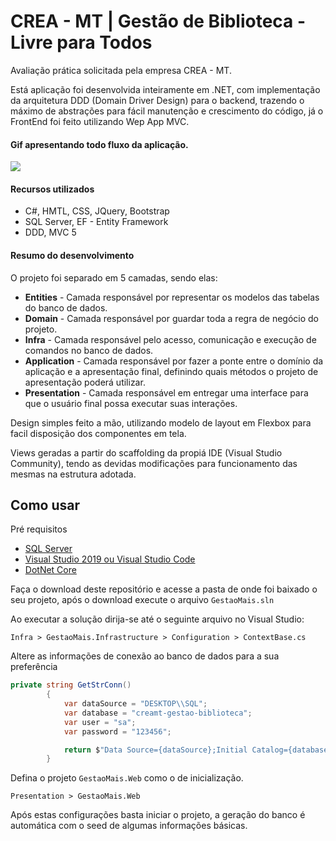 # CREA - MT | Gestão de Biblioteca - Livre para Todos

Avaliação prática solicitada pela empresa CREA - MT.

Está aplicação foi desenvolvida inteiramente em .NET, com implementação da arquitetura DDD (Domain Driver Design) para o backend, trazendo o máximo de abstrações para fácil manutenção e crescimento do código, já o FrontEnd foi feito utilizando Wep App MVC.

#### Gif apresentando todo fluxo da aplicação.
![](app.gif)
#### Recursos utilizados
- C#, HMTL, CSS, JQuery, Bootstrap
- SQL Server, EF - Entity Framework
- DDD, MVC 5

#### Resumo do desenvolvimento
O projeto foi separado em 5 camadas, sendo elas:

- **Entities** - Camada responsável por representar os modelos das tabelas do banco de dados.
- **Domain** - Camada responsável por guardar toda a regra de negócio do projeto.
- **Infra** - Camada responsável pelo acesso, comunicação e execução de comandos no banco de dados.
- **Application** - Camada responsável por fazer a ponte entre o domínio da aplicação e a apresentação final, definindo quais métodos o projeto de apresentação poderá utilizar.
- **Presentation** - Camada responsável em entregar uma interface para que o usuário final possa executar suas interações.

Design simples feito a mão, utilizando modelo de layout em Flexbox para facil disposição dos componentes em tela.

Views geradas a partir do scaffolding da propiá IDE (Visual Studio Community), tendo as devidas modificações para funcionamento das mesmas na estrutura adotada.

## Como usar

Pré requisitos

- [SQL Server](https://www.microsoft.com/pt-br/sql-server/sql-server-downloads)
- [Visual Studio 2019 ou Visual Studio Code](https://visualstudio.microsoft.com/pt-br/thank-you-downloading-visual-studio/?sku=Community&rel=16)
- [DotNet Core](https://dotnet.microsoft.com/download)

Faça o download deste repositório e acesse a pasta de onde foi baixado o seu projeto, após o download execute o arquivo `GestaoMais.sln`

Ao executar a solução dirija-se até o seguinte arquivo no Visual Studio:
```
Infra > GestaoMais.Infrastructure > Configuration > ContextBase.cs
```

Altere as informações de conexão ao banco de dados para a sua preferência

```cs
private string GetStrConn()
        {
            var dataSource = "DESKTOP\\SQL";
            var database = "creamt-gestao-biblioteca";
            var user = "sa";
            var password = "123456";

            return $"Data Source={dataSource};Initial Catalog={database};Integrated Security=False;User ID={user};Password={password};Connect Timeout=15;Encrypt=False;TrustServerCertificate=False";
        }
```

Defina o projeto `GestaoMais.Web` como o de inicialização.
```
Presentation > GestaoMais.Web
```

Após estas configurações basta iniciar o projeto, a geração do banco é automática com o seed de algumas informações básicas.

